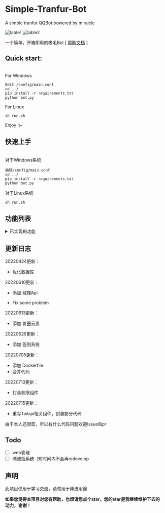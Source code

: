 # Simple-Tranfur-Bot
A simple tranfur QQBot powered by miraicle

![lable1](https://img.shields.io/static/v1?label=python&message=3.9&color=green) ![lable2](https://img.shields.io/static/v1?label=powered%20by&message=miraicle&color=red)

一个简单，开箱即用的吸毛Bot  [ [帮助文档](https://www.uwpg.xyz/docs "帮助文档") ]

## Quick start: ##
<br>
  For Windows 

    Edit /config/main.conf 
    cd ../
    pip install -r requirements.txt
	python bot.py

  For Linux

    sh run.sh

Enjoy it~

## 快速上手 ##
<br>
   对于Windows系统

    编辑/config/main.conf 
    cd ../
    pip install -r requirements.txt
	python bot.py

   对于Linux系统

    sh run.sh
## 功能列表
<details>
<summary>已实现的功能</summary>

### 已实现的常用功能
- [x] 来只毛
- [x] 来只xxx
- [x] 找毛图 x
- [x] 每日鉴毛
- [x] 查云黑

</details>

## 更新日志 ##

20220424更新：

- 优化数据库

20220610更新：

- 添加 绒狸Api

- Fix some problem

20220613更新：

- 添加 兽圈云黑

20220629更新：

- 添加 签到系统


20220705更新：

- 添加 Dockerfile
- 合并代码

20220713更新：

- 封装权限组件

20220715更新：

- 重写Tailapi相关组件，封装部分代码


由于本人还很菜，所以有什么代码问题欢迎Issue和pr

## Todo
- [ ] web管理
- [ ] <s>漂流瓶系统</s>（短时间内不会再redevelop
## 声明
此项目仅用于学习交流，请勿用于非法用途


**如果您觉得本项目对您有帮助，也烦请您点个star，您的star是我继续维护下去的动力，谢谢！**

